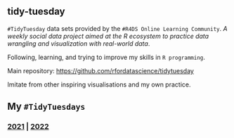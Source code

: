 ## tidy-tuesday

`#TidyTuesday` data sets provided by the `#R4DS Online Learning Community`. _A weekly social data project aimed at the R ecosystem to practice data wrangling and visualization with real-world data_.

Following, learning, and trying to improve my skills in `R programming`.

Main repository: https://github.com/rfordatascience/tidytuesday

Imitate from other inspiring visualisations and my own practice.

## My `#TidyTuesdays`
### [2021](2021) | [2022](2022)